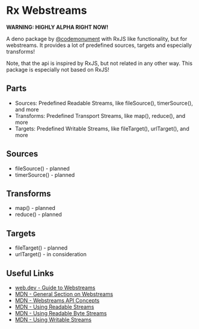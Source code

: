 # Rx Webstreams 

**WARNING: HIGHLY ALPHA RIGHT NOW!**

A deno package by [@codemonument](https://github.com/codemonument) with RxJS like functionality, but for webstreams. 
It provides a lot of predefined sources, targets and especially transforms! 

Note, that the api is inspired by RxJS, but not related in any other way. 
This package is especially not based on RxJS!

## Parts 

- Sources: Predefined Readable Streams, like fileSource(), timerSource(), and more 
- Transforms: Predefined Transport Streams, like map(), reduce(), and more 
- Targets: Predefined Writable Streams, like fileTarget(), urlTarget(), and more


## Sources

- fileSource() - planned
- timerSource() - planned

## Transforms

- map() - planned
- reduce() - planned

## Targets

- fileTarget() - planned
- urlTarget() - in consideration

## Useful Links 

- [web.dev - Guide to Webstreams](https://web.dev/streams/)
- [MDN - General Section on Webstreams](https://developer.mozilla.org/en-US/docs/Web/API/Streams_API)
- [MDN - Webstreams API Concepts](https://developer.mozilla.org/en-US/docs/Web/API/Streams_API/Concepts)
- [MDN - Using Readable Streams](https://developer.mozilla.org/en-US/docs/Web/API/Streams_API/Using_readable_streams)
- [MDN - Using Readable Byte Streams](https://developer.mozilla.org/en-US/docs/Web/API/Streams_API/Using_readable_byte_streams)
- [MDN - Using Writable Streams](https://developer.mozilla.org/en-US/docs/Web/API/Streams_API/Using_writable_streams)